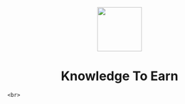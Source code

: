 <p align="center">
    <a href="https://github.com/yiisoft" target="_blank">
        <img src="https://www.knowledgetoearn.com/frontend/web/images/knowledge_to_earn_Logo2.jpg" height="100px">
    </a>
    <h1 align="center">Knowledge To Earn</h1>
    
    <br>
</p>

